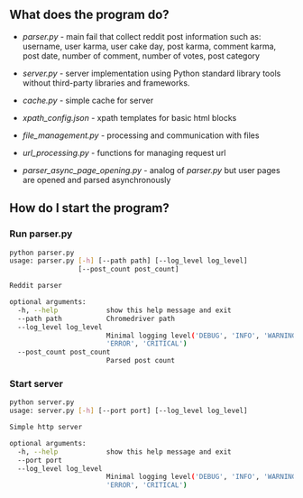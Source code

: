 ## What does the program do?
- _parser.py_ - main fail that collect reddit post information such as: 
username, user karma, user cake day, post karma, comment karma, post date, number of comment, number of votes,
 post category  
 
- _server.py_ - server implementation using Python standard library tools without third-party libraries and frameworks.

- _cache.py_ - simple cache for server

- _xpath_config.json_ - xpath templates for basic html blocks

- _file_management.py_ - processing and communication with files

- _url_processing.py_ - functions for managing request url

- _parser_async_page_opening.py_ - analog of _parser.py_ but user pages are opened and parsed asynchronously
## How do I start the program? 
### Run parser.py
```bash
python parser.py 
usage: parser.py [-h] [--path path] [--log_level log_level]
                 [--post_count post_count]

Reddit parser

optional arguments:
  -h, --help            show this help message and exit
  --path path           Chromedriver path
  --log_level log_level
                        Minimal logging level('DEBUG', 'INFO', 'WARNING',
                        'ERROR', 'CRITICAL')
  --post_count post_count
                        Parsed post count
```

### Start server
```bash
python server.py
usage: server.py [-h] [--port port] [--log_level log_level]

Simple http server

optional arguments:
  -h, --help            show this help message and exit
  --port port
  --log_level log_level
                        Minimal logging level('DEBUG', 'INFO', 'WARNING',
                        'ERROR', 'CRITICAL')

```
